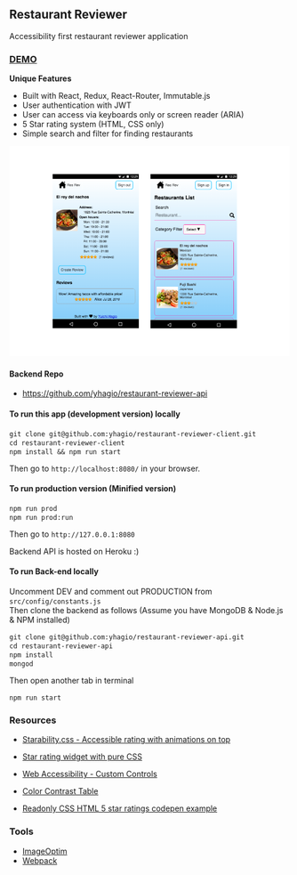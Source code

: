 ## Restaurant Reviewer
Accessibility first restaurant reviewer application

### [DEMO](https://res-rev.firebaseapp.com)

**Unique Features**
- Built with React, Redux, React-Router, Immutable.js
- User authentication with JWT
- User can access via keyboards only or screen reader (ARIA)
- 5 Star rating system (HTML, CSS only)
- Simple search and filter for finding restaurants

![Screenshot](/scr.png)

#### Backend Repo
- https://github.com/yhagio/restaurant-reviewer-api


#### To run this app (development version) locally
```
git clone git@github.com:yhagio/restaurant-reviewer-client.git
cd restaurant-reviewer-client
npm install && npm run start
```
Then go to `http://localhost:8080/` in your browser.

#### To run production version (Minified version)
```
npm run prod 
npm run prod:run
```
Then go to `http://127.0.0.1:8080`

Backend API is hosted on Heroku :)

#### To run Back-end locally
Uncomment DEV and comment out PRODUCTION from `src/config/constants.js` <br />
Then clone the backend as follows (Assume you have MongoDB & Node.js & NPM installed)
```
git clone git@github.com:yhagio/restaurant-reviewer-api.git
cd restaurant-reviewer-api
npm install
mongod
```
Then open another tab in terminal
```
npm run start
```

### Resources
- [Starability.css - Accessible rating with animations on top](https://github.com/LunarLogic/starability)
- [Star rating widget with pure CSS](http://lea.verou.me/2011/08/accessible-star-rating-widget-with-pure-css/)
- [Web Accessibility - Custom Controls](https://www.w3.org/WAI/tutorials/forms/custom-controls/)

- [Color Contrast Table](http://www.utdallas.edu/~melacy/pages/2D_Design/Itten_ColorContrasts/IttenColorContrasts.html)
- [Readonly CSS HTML 5 star ratings codepen example](https://codepen.io/yhagio/pen/VjxrJY?editors=1100#0)
### Tools
- [ImageOptim](https://imageoptim.com/mac)
- [Webpack](http://webpack.github.io/docs/)
